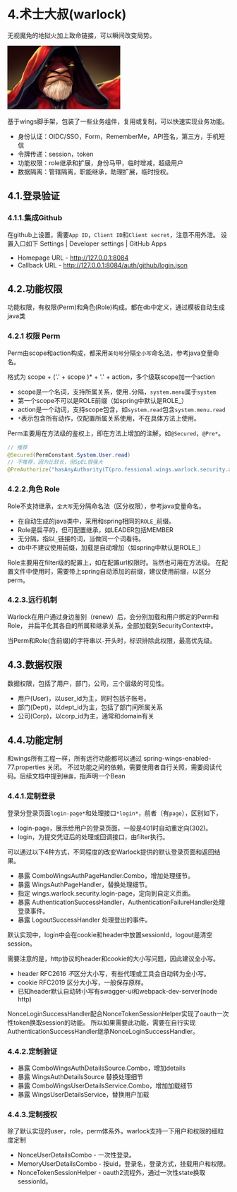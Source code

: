 # 4.术士大叔(warlock)

无视魔免的地狱火加上致命链接，可以瞬间改变局势。

![slardar](./warlock_full.png)

基于wings脚手架，包装了一些业务组件，复用或复制，可以快速实现业务功能。

* 身份认证：OIDC/SSO，Form，RememberMe，API签名，第三方，手机短信
* 令牌传递：session，token
* 功能权限：role继承和扩展，身份马甲，临时增减，超级用户
* 数据隔离：管辖隔离，职能继承，助理扩展，临时授权。

## 4.1.登录验证

### 4.1.1.集成Github

在github上设置，需要`App ID`，`Client ID`和`Client secret`，注意不用外泄。 设置入口如下 Settings |
Developer settings | GitHub Apps

* Homepage URL - http://127.0.0.1:8084
* Callback URL - http://127.0.0.1:8084/auth/github/login.json

## 4.2.功能权限

功能权限，有权限(Perm)和角色(Role)构成。都在db中定义，通过模板自动生成java类

### 4.2.1 权限 Perm

Perm由scope和action构成，都采用`英句号`分隔`全小写`命名法，参考java变量命名。

格式为 scope + ('.' + scope )* + '.' + action，多个级联scope加一个action

* scope是一个名词，支持所属关系，使用`.`分隔，`system.menu`属于`system`
* 第一个scope不可以是ROLE前缀（如spring中默认是ROLE_）
* action是一个动词，支持scope包含，如`system.read`包含`system.menu.read`
* `*`表示包含所有动作，仅配置所属关系使用，不在具体方法上使用。

Perm主要用在方法级的鉴权上，即在方法上增加的注解，如`@Secured`，`@Pre*`。

```java
// 推荐
@Secured(PermConstant.System.User.read)
// 不推荐，因为比较长，但SpEL很强大
@PreAuthorize("hasAnyAuthority(T(pro.fessional.wings.warlock.security.autogen.PermConstant$System$User).read)")
```

### 4.2.2.角色 Role

Role不支持继承，`全大写`无分隔命名法（区分权限），参考java变量命名。

* 在自动生成的java类中，采用和spring相同的`ROLE_`前缀。
* Role是扁平的，但可配置继承，如LEADER包括MEMBER
* 无分隔，指以`_`链接的词，当做同一个词看待。
* db中不建议使用前缀，加载是自动增加（如spring中默认是ROLE_）

Role主要用在filter级的配置上，如在配置url权限时。当然也可用在方法级。
在配置文件中使用时，需要带上spring自动添加的前缀，建议使用前缀，以区分perm。

### 4.2.3.远行机制

Warlock在用户通过身边鉴别（renew）后，会分别加载和用户绑定的Perm和Role，
并扁平化其各自的所属和继承关系，全部加载到SecurityContext中。

当Perm和Role(含前缀)的字符串以`-`开头时，标识排除此权限，最高优先级。

## 4.3.数据权限

数据权限，包括了用户，部门，公司，三个层级的可见性。

* 用户(User)，以user_id为主，同时包括子账号。
* 部门(Dept)，以dept_id为主，包括了部门间所属关系
* 公司(Corp)，以corp_id为主，通常和domain有关

## 4.4.功能定制

和wings所有工程一样，所有远行功能都可以通过 spring-wings-enabled-77.properties 关闭。
不过功能之间的依赖，需要使用者自行关照，需要阅读代码。后续文档中提到`暴露`，指声明一个Bean

### 4.4.1.定制登录

登录分登录页面`login-page*`和处理接口`*login*`，前者（有`page`），区别如下，

* login-page，展示给用户的登录页面，一般是401时自动重定向(302)。
* login，为提交凭证后的处理或回调接口，由filter执行。

可以通过以下4种方式，不同程度的改变Warlock提供的默认登录页面和返回结果。

* 暴露 ComboWingsAuthPageHandler.Combo，增加处理细节。
* 暴露 WingsAuthPageHandler，替换处理细节。
* 指定 wings.warlock.security.login-page，定向到自定义页面。
* 暴露 AuthenticationSuccessHandler，AuthenticationFailureHandler处理登录事件。
* 暴露 LogoutSuccessHandler 处理登出的事件。

默认实现中，login中会在cookie和header中放置sessionId，logout是清空session。

需要注意的是，http协议的header和cookie的大小写问题，因此建议全小写。
* header RFC2616 *不*区分大小写，有些代理或工具会自动转为全小写。
* cookie RFC2019 区分大小写，一般保存原样。
* 已知header默认自动转小写有swagger-ui和webpack-dev-server(node http)

NonceLoginSuccessHandler配合NonceTokenSessionHelper实现了oauth一次性token换取session的功能。
所以如果需要此功能，需要在自行实现AuthenticationSuccessHandler继承NonceLoginSuccessHandler。

### 4.4.2.定制验证

* 暴露 ComboWingsAuthDetailsSource.Combo，增加details
* 暴露 WingsAuthDetailsSource 替换处理细节
* 暴露 ComboWingsUserDetailsService.Combo，增加加载细节
* 暴露 WingsUserDetailsService，替换用户加载

### 4.4.3.定制授权

除了默认实现的user，role，perm体系外，warlock支持一下用户和权限的细粒度定制

* NonceUserDetailsCombo - 一次性登录。
* MemoryUserDetailsCombo - 按uid，登录名，登录方式，挂载用户和权限。
* NonceTokenSessionHelper - oauth2流程外，通过一次性state换取sessionId。
